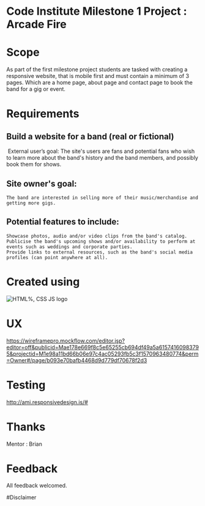 # Code Institute Milestone 1 Project : Arcade Fire

# Scope

As part of the first milestone project students are tasked with creating a responsive website, that is mobile first and must contain a minimum of 3 pages. Which are a home page, about page and contact page to book the band for a gig or event.

# Requirements

## Build a website for a band (real or fictional)

 External user’s goal:
	The site's users are fans and potential fans who wish to learn more about the band's history and the band members, and possibly book them for shows.

## Site owner's goal:
	The band are interested in selling more of their music/merchandise and getting more gigs.
	
## Potential features to include:
	Showcase photos, audio and/or video clips from the band's catalog.
	Publicise the band's upcoming shows and/or availability to perform at events such as weddings and corporate parties.
	Provide links to external resources, such as the band's social media profiles (can point anywhere at all).


# Created using 

![HTML%, CSS JS logo](https://www.pinclipart.com/picdir/big/336-3368555_html-css-javascript-icons-clipart.png)


# UX

https://wireframepro.mockflow.com/editor.jsp?editor=off&publicid=Mae178e669f8c5e65255cb694df49a5a61574160983795&projectid=M1e98a11bd66b06e97c4ac05293fb5c3f1570963480774&perm=Owner#/page/b093e70bafb4468d9d779df70678f2d3



# Testing



<http://ami.responsivedesign.is/#>


# Thanks 
  Mentor : Brian 
  

# Feedback

All feedback welcomed.

#Disclaimer
